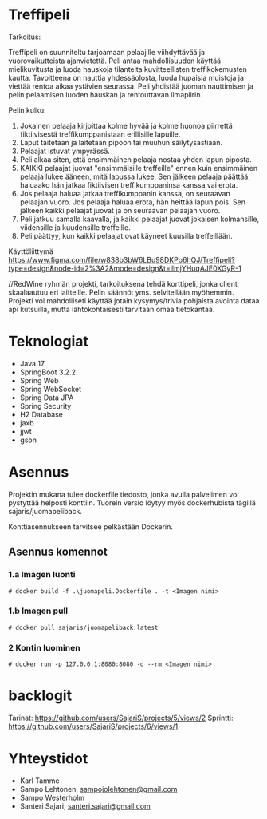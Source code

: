 # Treffipeli

Tarkoitus:

Treffipeli on suunniteltu tarjoamaan pelaajille viihdyttävää ja vuorovaikutteista ajanvietettä. Peli antaa mahdollisuuden käyttää mielikuvitusta ja luoda hauskoja tilanteita kuvitteellisten treffikokemusten kautta. Tavoitteena on nauttia yhdessäolosta, luoda hupaisia muistoja ja viettää rentoa aikaa ystävien seurassa. Peli yhdistää juoman nauttimisen ja pelin pelaamisen luoden hauskan ja rentouttavan ilmapiirin.

Pelin kulku:

1.	Jokainen pelaaja kirjoittaa kolme hyvää ja kolme huonoa piirrettä fiktiivisestä treffikumppanistaan erillisille lapuille.
2.	Laput taitetaan ja laitetaan pipoon tai muuhun säilytysastiaan.
3.	Pelaajat istuvat ympyrässä.
4.	Peli alkaa siten, että ensimmäinen pelaaja nostaa yhden lapun piposta.
5.	KAIKKI pelaajat juovat "ensimmäisille treffeille" ennen kuin ensimmäinen pelaaja lukee ääneen, mitä lapussa lukee. Sen jälkeen pelaaja päättää, haluaako hän jatkaa fiktiivisen treffikumppaninsa kanssa vai erota.
6.	Jos pelaaja haluaa jatkaa treffikumppanin kanssa, on seuraavan pelaajan vuoro. Jos pelaaja haluaa erota, hän heittää lapun pois. Sen jälkeen kaikki pelaajat juovat ja on seuraavan pelaajan vuoro.
7.	Peli jatkuu samalla kaavalla, ja kaikki pelaajat juovat jokaisen kolmansille, viidensille ja kuudensille treffeille.
8.	Peli päättyy, kun kaikki pelaajat ovat käyneet kuusilla treffeillään.

Käyttöliittymä
https://www.figma.com/file/w838b3bW6LBu98DKPo6hQJ/Treffipeli?type=design&node-id=2%3A2&mode=design&t=ilmjYHuqAJE0XGyR-1



//RedWine ryhmän projekti, tarkoituksena tehdä korttipeli, jonka client skaalaautuu eri laitteille.
Pelin säännöt yms. selvitellään myöhemmin. Projekti voi mahdolliseti käyttää jotain kysymys/trivia pohjaista avointa dataa api kutsuilla, mutta lähtökohtaisesti tarvitaan omaa tietokantaa.

# Teknologiat

- Java 17
- SpringBoot 3.2.2
- Spring Web
- Spring WebSocket
- Spring Data JPA
- Spring Security
- H2 Database
- jaxb
- jjwt
- gson

# Asennus

Projektin mukana tulee dockerfile tiedosto, jonka avulla palvelimen voi pystyttää helposti konttiin. Tuorein versio löytyy myös dockerhubista tägillä sajaris/juomapeliback.

Konttiasennukseen tarvitsee pelkästään Dockerin.

## Asennus komennot

### 1.a Imagen luonti
```
# docker build -f .\juomapeli.Dockerfile . -t <Imagen nimi>
```

### 1.b Imagen pull
```
# docker pull sajaris/juomapeliback:latest
```

### 2 Kontin luominen
```
# docker run -p 127.0.0.1:8080:8080 -d --rm <Imagen nimi>
```

# backlogit
Tarinat: https://github.com/users/SajariS/projects/5/views/2
Sprintti: https://github.com/users/SajariS/projects/6/views/1

# Yhteystidot

- Karl Tamme
- Sampo Lehtonen, sampojolehtonen@gmail.com
- Sampo Westerholm
- Santeri Sajari, santeri.sajari@gmail.com
